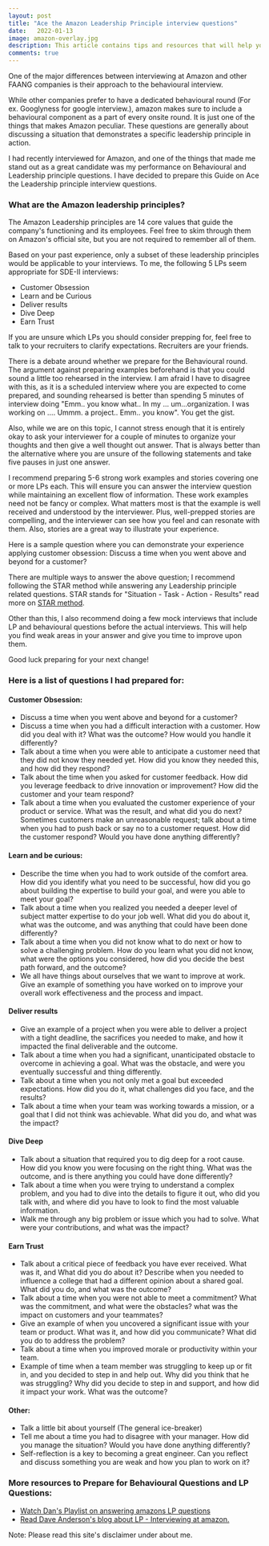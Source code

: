 ```yaml
---
layout: post
title: "Ace the Amazon Leadership Principle interview questions"
date:   2022-01-13
image: amazon-overlay.jpg
description: This article contains tips and resources that will help you prepare for the Amazon Leadership Principle interview questions
comments: true
---
```


<p class="intro"><span class="dropcap">O</span>ne of the major differences between interviewing at Amazon and other FAANG companies is their approach to the behavioural interview.</p>

<p>While other companies prefer to have a dedicated behavioural round (For ex. Googlyness for google interview.), amazon makes sure to include a behavioural component as a part of every onsite round. It is just one of the things that makes Amazon peculiar. These questions are generally about discussing a situation that demonstrates a specific leadership principle in action.</p>

I had recently interviewed for Amazon, and one of the things that made me stand out as a great candidate was my performance on Behavioural and Leadership principle questions. I have decided to prepare this Guide on Ace the Leadership principle interview questions. 

### What are the Amazon leadership principles?
The Amazon Leadership principles are 14 core values that guide the company's functioning and its employees. Feel free to skim through them on Amazon's official site, but you are not required to remember all of them. 

Based on your past experience, only a subset of these leadership principles would be applicable to your interviews. To me, the following 5 LPs seem appropriate for SDE-II interviews:

* Customer Obsession
* Learn and be Curious
* Deliver results
* Dive Deep
* Earn Trust

If you are unsure which LPs you should consider prepping for, feel free to talk to your recruiters to clarify expectations. Recruiters are your friends. 

There is a debate around whether we prepare for the Behavioural round. The argument against preparing examples beforehand is that you could sound a little too rehearsed in the interview. I am afraid I have to disagree with this, as it is a scheduled interview where you are expected to come prepared, and sounding rehearsed is better than spending 5 minutes of interview doing "Emm.. you know what.. In my … um…organization. I was working on …. Ummm. a project.. Emm.. you know". You get the gist. 

Also, while we are on this topic, I cannot stress enough that it is entirely okay to ask your interviewer for a couple of minutes to organize your thoughts and then give a well thought out answer. That is always better than the alternative where you are unsure of the following statements and take five pauses in just one answer. 

I recommend preparing 5-6 strong work examples and stories covering one or more LPs each. This will ensure you can answer the interview question while maintaining an excellent flow of information. These work examples need not be fancy or complex. What matters most is that the example is well received and understood by the interviewer. Plus, well-prepped stories are compelling, and the interviewer can see how you feel and can resonate with them. Also, stories are a great way to illustrate your experience. 

Here is a sample question where you can demonstrate your experience applying customer obsession:
     Discuss a time when you went above and beyond for a customer?

There are multiple ways to answer the above question; I recommend following the STAR method while answering any Leadership principle related questions. STAR stands for "Situation - Task - Action - Results" read more on [STAR method][star]. 

Other than this, I also recommend doing a few mock interviews that include LP and behavioural questions before the actual interviews. This will help you find weak areas in your answer and give you time to improve upon them. 

Good luck preparing for your next change!

### Here is a list of questions I had prepared for:
#### Customer Obsession:
* Discuss a time when you went above and beyond for a customer?
* Discuss a time when you had a difficult interaction with a customer. How did you deal with it? What was the outcome? How would you handle it differently?
* Talk about a time when you were able to anticipate a customer need that they did not know they needed yet. How did you know they needed this, and how did they respond?
* Talk about the time when you asked for customer feedback. How did you leverage feedback to drive innovation or improvement? How did the customer and your team respond?
* Talk about a time when you evaluated the customer experience of your product or service. What was the result, and what did you do next?
Sometimes customers make an unreasonable request; talk about a time when you had to push back or say no to a customer request. How did the customer respond? Would you have done anything differently?
 
#### Learn and be curious:
* Describe the time when you had to work outside of the comfort area. How did you identify what you need to be successful, how did you go about building the expertise to build your goal, and were you able to meet your goal?
* Talk about a time when you realized you needed a deeper level of subject matter expertise to do your job well. What did you do about it, what was the outcome, and was anything that could have been done differently?
* Talk about a time when you did not know what to do next or how to solve a challenging problem. How do you learn what you did not know, what were the options you considered, how did you decide the best path forward, and the outcome?
* We all have things about ourselves that we want to improve at work. Give an example of something you have worked on to improve your overall work effectiveness and the process and impact.
 
#### Deliver results
* Give an example of a project when you were able to deliver a project with a tight deadline, the sacrifices you needed to make, and how it impacted the final deliverable and the outcome.
* Talk about a time when you had a significant, unanticipated obstacle to overcome in achieving a goal. What was the obstacle, and were you eventually successful and thing differently.
* Talk about a time when you not only met a goal but exceeded expectations. How did you do it, what challenges did you face, and the results?
* Talk about a time when your team was working towards a mission, or a goal that I did not think was achievable. What did you do, and what was the impact?
 
#### Dive Deep
* Talk about a situation that required you to dig deep for a root cause. How did you know you were focusing on the right thing. What was the outcome, and is there anything you could have done differently?
* Talk about a time when you were trying to understand a complex problem, and you had to dive into the details to figure it out, who did you talk with, and where did you have to look to find the most valuable information.
* Walk me through any big problem or issue which you had to solve. What were your contributions, and what was the impact?

#### Earn Trust
* Talk about a critical piece of feedback you have ever received. What was it, and What did you do about it?
Describe when you needed to influence a college that had a different opinion about a shared goal. What did you do, and what was the outcome?
* Talk about a time when you were not able to meet a commitment? What was the commitment, and what were the obstacles? what was the impact on customers and your teammates?
* Give an example of when you uncovered a significant issue with your team or product. What was it, and how did you communicate? What did you do to address the problem?
* Talk about a time when you improved morale or productivity within your team.
* Example of time when a team member was struggling to keep up or fit in, and you decided to step in and help out. Why did you think that he was struggling? Why did you decide to step in and support, and how did it impact your work. What was the outcome?
 
#### Other:
* Talk a little bit about yourself (The general ice-breaker)
* Tell me about a time you had to disagree with your manager. How did you manage the situation? Would you have done anything differently?
* Self-reflection is a key to becoming a great engineer. Can you reflect and discuss something you are weak and how you plan to work on it? 


### More resources to Prepare for Behavioural Questions and LP Questions: 

* [Watch Dan's Playlist on answering amazons LP questions][dan] 
* [Read Dave Anderson's blog about LP - Interviewing at amazon.][dave]


Note: Please read this site's disclaimer under about me. 

[star]: https://in.indeed.com/career-advice/interviewing/how-to-use-the-star-interview-response-technique
[dan]: https://www.youtube.com/watch?v=hpSQd54fJwI&list=PLLucmoeZjtMTarjnBcV5qOuAI4lE5ZinV&index=2
[dave]: https://scarletinked.medium.com/are-you-the-leader-were-looking-for-interviewing-at-amazon-8301d787815d
